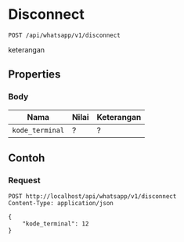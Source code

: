 # Disconnect
```http
POST /api/whatsapp/v1/disconnect
```
keterangan
## Properties
### Body
Nama  | Nilai | Keterangan
--- | --- | ---
<code>kode_terminal</code> | ? | ?

## Contoh

### Request
```http
POST http://localhost/api/whatsapp/v1/disconnect
Content-Type: application/json

{
    "kode_terminal": 12
}
```
